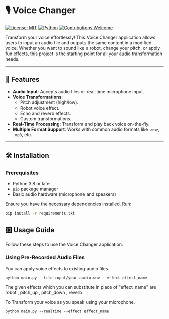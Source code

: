 # 🎙️ Voice Changer

[![License: MIT](https://img.shields.io/badge/License-MIT-yellow.svg)](https://opensource.org/licenses/MIT)
[![Python](https://img.shields.io/badge/Built%20with-Python-blue.svg)](https://www.python.org/)
[![Contributions Welcome](https://img.shields.io/badge/Contributions-Welcome-brightgreen.svg)](CONTRIBUTING.md)

Transform your voice effortlessly! This Voice Changer application allows users to input an audio file and outputs the same content in a modified voice. Whether you want to sound like a robot, change your pitch, or apply fun effects, this project is the starting point for all your audio transformation needs.

---

## 🚀 Features

- **Audio Input**: Accepts audio files or real-time microphone input.
- **Voice Transformations**:
  - Pitch adjustment (high/low).
  - Robot voice effect.
  - Echo and reverb effects.
  - Custom transformations.
- **Real-Time Processing**: Transform and play back voice on-the-fly.
- **Multiple Format Support**: Works with common audio formats like `.wav`, `.mp3`, etc.

---

## 🛠️ Installation

### Prerequisites
- Python 3.8 or later
- `pip` package manager
- Basic audio hardware (microphone and speakers)

Ensure you have the necessary dependencies installed. Run:
```bash
pip install -r requirements.txt
```

## 🎛️ Usage Guide

Follow these steps to use the Voice Changer application:

### Using Pre-Recorded Audio Files

You can apply voice effects to existing audio files.

```
python main.py --file input/your-audio.wav --effect effect_name
```

The given effects which you can substitute in place of "effect_name" are robot , pitch_up , pitch_down , reverb

To Transform your voice as you speak using your microphone.

```
python main.py --realtime --effect effect_name
```